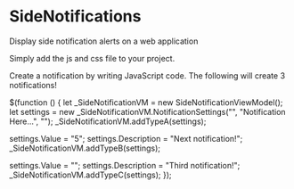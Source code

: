 # SideNotifications
Display side notification alerts on a web application

Simply add the js and css file to your project.

Create a notification by writing JavaScript code. The following will create 3 notifications!

$(function () {
let _SideNotificationVM = new SideNotificationViewModel();
let settings = new _SideNotificationVM.NotificationSettings("<i class='fa fa-bell-o'></i>", "Notification Here...", "");
_SideNotificationVM.addTypeA(settings);

settings.Value = "5";
settings.Description = "Next notification!";
_SideNotificationVM.addTypeB(settings);

settings.Value = "<i class='fa fa-bell-o'></i>";
settings.Description = "Third notification!";
_SideNotificationVM.addTypeC(settings);
});
